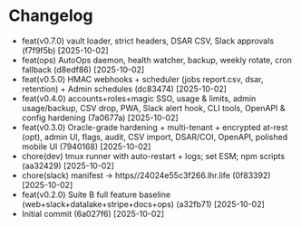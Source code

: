 # Changelog

* feat(v0.7.0) vault loader, strict headers, DSAR CSV, Slack approvals (f7f9f5b) [2025-10-02]
* feat(ops) AutoOps daemon, health watcher, backup, weekly rotate, cron fallback (d8edf86) [2025-10-02]
* feat(v0.5.0) HMAC webhooks + scheduler (jobs report.csv, dsar, retention) + Admin schedules (dc83474) [2025-10-02]
* feat(v0.4.0) accounts+roles+magic SSO, usage & limits, admin usage/backup, CSV drop, PWA, Slack alert hook, CLI tools, OpenAPI & config hardening (7a0677a) [2025-10-02]
* feat(v0.3.0) Oracle-grade hardening + multi-tenant + encrypted at-rest (opt), admin UI, flags, audit, CSV import, DSAR/COI, OpenAPI, polished mobile UI (7940168) [2025-10-02]
* chore(dev) tmux runner with auto-restart + logs; set ESM; npm scripts (aa32429) [2025-10-02]
* chore(slack) manifest -> https//24024e55c3f266.lhr.life (0f83392) [2025-10-02]
* feat(v0.2.0) Suite B full feature baseline (web+slack+datalake+stripe+docs+ops) (a32fb71) [2025-10-02]
* Initial commit (6a027f6) [2025-10-02]
